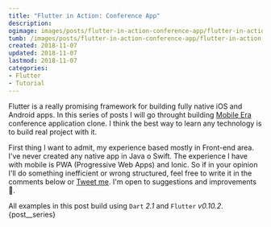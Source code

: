 ```yaml
---
title: "Flutter in Action: Conference App"
description:
ogimage: images/posts/flutter-in-action-conference-app/flutter-in-action-conference-app-og.jpg
tumb: /images/posts/flutter-in-action-conference-app/flutter-in-action-conference-app
created: 2018-11-07
updated: 2018-11-07
lastmod: 2018-11-07
categories:
- Flutter
- Tutorial
---
```

Flutter is a really promising framework for building fully native iOS and Android apps. In this series of posts I will go throught building [Mobile Era](https://mobileera.rocks/) conference application clone. I think the best way to learn any technology is to build real project with it.

First thing I want to admit, my experience based mostly in Front-end area. I've never created any native app in Java o Swift. The experience I have with mobile is PWA (Progressive Web Apps) and Ionic. So if in your opinion I'll do something inefficient or wrong structured, feel free to write it in the comments below or [Tweet me](https://twitter.com/bobrov1989). I'm open to suggestions and improvements 🤗.

All examples in this post build using `Dart` *2.1* and `Flutter` *v0.10.2*.{post__series}


